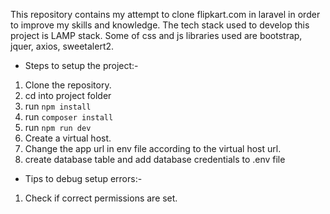 This repository contains my attempt to clone flipkart.com in laravel in order to improve my skills and knowledge.
The tech stack used to develop this project is LAMP stack.
Some of css and js libraries used are bootstrap, jquer, axios, sweetalert2.

* Steps to setup the project:-
1. Clone the repository.
2. cd into project folder
3. run `npm install`
4. run `composer install`
5. run `npm run dev`
7. Create a virtual host.
8. Change the app url in env file according to the virtual host url.
6. create database table and add database credentials to .env file

* Tips to debug setup errors:-
1. Check if correct permissions are set.
